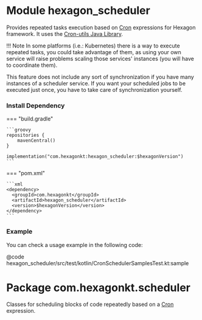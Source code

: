 
# Module hexagon_scheduler

Provides repeated tasks execution based on [Cron] expressions for Hexagon framework. It uses the
[Cron-utils Java Library].

!!! Note
    In some platforms (i.e.: Kubernetes) there is a way to execute repeated tasks, you could take
    advantage of them, as using your own service will raise problems scaling those services'
    instances (you will have to coordinate them).

This feature does not include any sort of synchronization if you have many instances of a scheduler
service. If you want your scheduled jobs to be executed just once, you have to take care of
synchronization yourself.

### Install Dependency

=== "build.gradle"

    ```groovy
    repositories {
        mavenCentral()
    }

    implementation("com.hexagonkt:hexagon_scheduler:$hexagonVersion")
    ```

=== "pom.xml"

    ```xml
    <dependency>
      <groupId>com.hexagonkt</groupId>
      <artifactId>hexagon_scheduler</artifactId>
      <version>$hexagonVersion</version>
    </dependency>
    ```

### Example

You can check a usage example in the following code:

@code hexagon_scheduler/src/test/kotlin/CronSchedulerSamplesTest.kt:sample

# Package com.hexagonkt.scheduler

Classes for scheduling blocks of code repeatedly based on a [Cron] expression.

[Cron]: https://en.wikipedia.org/wiki/Cron
[Cron-utils Java Library]: http://cron-parser.com
